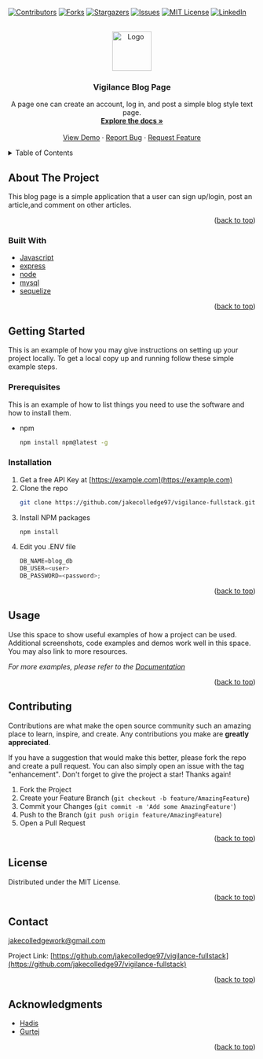 <div id="top"></div>
<!--
*** Thanks for checking out the Best-README-Template. If you have a suggestion
*** that would make this better, please fork the repo and create a pull request
*** or simply open an issue with the tag "enhancement".
*** Don't forget to give the project a star!
*** Thanks again! Now go create something AMAZING! :D
-->



<!-- PROJECT SHIELDS -->
<!--
*** I'm using markdown "reference style" links for readability.
*** Reference links are enclosed in brackets [ ] instead of parentheses ( ).
*** See the bottom of this document for the declaration of the reference variables
*** for contributors-url, forks-url, etc. This is an optional, concise syntax you may use.
*** https://www.markdownguide.org/basic-syntax/#reference-style-links
-->
[![Contributors][contributors-shield]][contributors-url]
[![Forks][forks-shield]][forks-url]
[![Stargazers][stars-shield]][stars-url]
[![Issues][issues-shield]][issues-url]
[![MIT License][license-shield]][license-url]
[![LinkedIn][linkedin-shield]][linkedin-url]



<!-- PROJECT LOGO -->
<br />
<div align="center">
  <a href="https://github.com/jakecolledge97/vigilance-fullstack">
    <img src="https://emojipedia-us.s3.dualstack.us-west-1.amazonaws.com/thumbs/120/emojidex/112/page-facing-up_1f4c4.png" alt="Logo" width="80" height="80">
  </a>

<h3 align="center">Vigilance Blog Page</h3>

  <p align="center">
    A page one can create an account, log in, and post a simple blog style text page.
    <br />
    <a href="https://github.com/jakecolledge97/vigilance-fullstack"><strong>Explore the docs »</strong></a>
    <br />
    <br />
    <a href="https://github.com/jakecolledge97/vigilance-fullstack">View Demo</a>
    ·
    <a href="https://github.com/jakecolledge97/vigilance-fullstack/issues">Report Bug</a>
    ·
    <a href="https://github.com/jakecolledge97/vigilance-fullstack/issues">Request Feature</a>
  </p>
</div>



<!-- TABLE OF CONTENTS -->
<details>
  <summary>Table of Contents</summary>
  <ol>
    <li>
      <a href="#about-the-project">About The Project</a>
      <ul>
        <li><a href="#built-with">Built With</a></li>
      </ul>
    </li>
    <li>
      <a href="#getting-started">Getting Started</a>
      <ul>
        <li><a href="#prerequisites">Prerequisites</a></li>
        <li><a href="#installation">Installation</a></li>
      </ul>
    </li>
    <li><a href="#usage">Usage</a></li>
    <li><a href="#roadmap">Roadmap</a></li>
    <li><a href="#contributing">Contributing</a></li>
    <li><a href="#license">License</a></li>
    <li><a href="#contact">Contact</a></li>
    <li><a href="#acknowledgments">Acknowledgments</a></li>
  </ol>
</details>



<!-- ABOUT THE PROJECT -->
## About The Project

This blog page is a simple application that a user can sign up/login, post an article,and comment on other articles. 



<p align="right">(<a href="#top">back to top</a>)</p>



### Built With

* [Javascript](https://www.javascript.com/)
* [express](https://expressjs.com/)
* [node](https://nodejs.org/en/)
* [mysql](https://www.mysql.com/)
* [sequelize](https://sequelize.org/)

<p align="right">(<a href="#top">back to top</a>)</p>



<!-- GETTING STARTED -->
## Getting Started

This is an example of how you may give instructions on setting up your project locally.
To get a local copy up and running follow these simple example steps.

### Prerequisites

This is an example of how to list things you need to use the software and how to install them.
* npm
  ```sh
  npm install npm@latest -g
  ```

### Installation

1. Get a free API Key at [https://example.com](https://example.com)
2. Clone the repo
   ```sh
   git clone https://github.com/jakecolledge97/vigilance-fullstack.git
   ```
3. Install NPM packages
   ```sh
   npm install
   ```
4. Edit you .ENV file
   ```js
   DB_NAME=blog_db
   DB_USER=<user>
   DB_PASSWORD=<password>;
   ```

<p align="right">(<a href="#top">back to top</a>)</p>



<!-- USAGE EXAMPLES -->
## Usage

Use this space to show useful examples of how a project can be used. Additional screenshots, code examples and demos work well in this space. You may also link to more resources.

_For more examples, please refer to the [Documentation](https://example.com)_

<p align="right">(<a href="#top">back to top</a>)</p>

<!-- CONTRIBUTING -->
## Contributing

Contributions are what make the open source community such an amazing place to learn, inspire, and create. Any contributions you make are **greatly appreciated**.

If you have a suggestion that would make this better, please fork the repo and create a pull request. You can also simply open an issue with the tag "enhancement".
Don't forget to give the project a star! Thanks again!

1. Fork the Project
2. Create your Feature Branch (`git checkout -b feature/AmazingFeature`)
3. Commit your Changes (`git commit -m 'Add some AmazingFeature'`)
4. Push to the Branch (`git push origin feature/AmazingFeature`)
5. Open a Pull Request

<p align="right">(<a href="#top">back to top</a>)</p>



<!-- LICENSE -->
## License

Distributed under the MIT License.

<p align="right">(<a href="#top">back to top</a>)</p>



<!-- CONTACT -->
## Contact

 jakecolledgework@gmail.com

Project Link: [https://github.com/jakecolledge97/vigilance-fullstack](https://github.com/jakecolledge97/vigilance-fullstack)

<p align="right">(<a href="#top">back to top</a>)</p>



<!-- ACKNOWLEDGMENTS -->
## Acknowledgments

* [Hadis](https://github.com/HadisParsa)
* [Gurtej](https://github.com/gurtej154)

<p align="right">(<a href="#top">back to top</a>)</p>



<!-- MARKDOWN LINKS & IMAGES -->
<!-- https://www.markdownguide.org/basic-syntax/#reference-style-links -->
[contributors-shield]: https://img.shields.io/github/contributors/jakecolledge97/vigilance-fullstack.svg?style=for-the-badge
[contributors-url]: https://github.com/jakecolledge97/vigilance-fullstack/graphs/contributors
[forks-shield]: https://img.shields.io/github/forks/jakecolledge97/vigilance-fullstack.svg?style=for-the-badge
[forks-url]: https://github.com/jakecolledge97/vigilance-fullstack/network/members
[stars-shield]: https://img.shields.io/github/stars/jakecolledge97/vigilance-fullstack.svg?style=for-the-badge
[stars-url]: https://github.com/jakecolledge97/vigilance-fullstack/stargazers
[issues-shield]: https://img.shields.io/github/issues/jakecolledge97/vigilance-fullstack.svg?style=for-the-badge
[issues-url]: https://github.com/jakecolledge97/vigilance-fullstack/issues
[license-shield]: https://img.shields.io/github/license/jakecolledge97/vigilance-fullstack.svg?style=for-the-badge
[license-url]: https://github.com/jakecolledge97/vigilance-fullstack/blob/master/LICENSE.txt
[linkedin-shield]: https://img.shields.io/badge/-LinkedIn-black.svg?style=for-the-badge&logo=linkedin&colorB=555
[linkedin-url]: https://linkedin.com/in/jake-colledge-462986223
[product-screenshot]: images/screenshot.png
